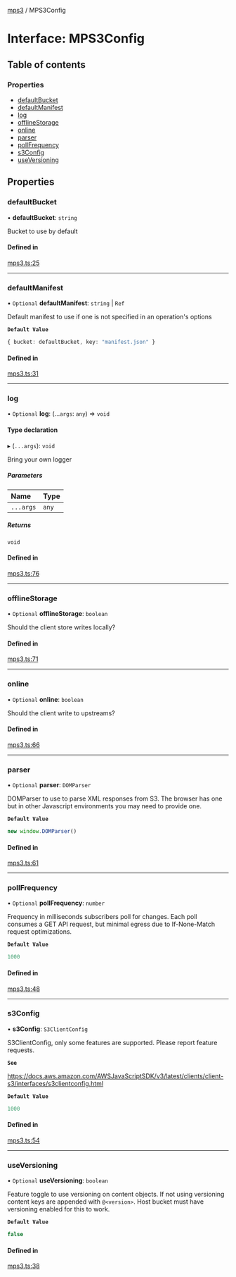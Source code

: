 [mps3](../API.md) / MPS3Config

# Interface: MPS3Config

## Table of contents

### Properties

- [defaultBucket](MPS3Config.md#defaultbucket)
- [defaultManifest](MPS3Config.md#defaultmanifest)
- [log](MPS3Config.md#log)
- [offlineStorage](MPS3Config.md#offlinestorage)
- [online](MPS3Config.md#online)
- [parser](MPS3Config.md#parser)
- [pollFrequency](MPS3Config.md#pollfrequency)
- [s3Config](MPS3Config.md#s3config)
- [useVersioning](MPS3Config.md#useversioning)

## Properties

### defaultBucket

• **defaultBucket**: `string`

Bucket to use by default

#### Defined in

[mps3.ts:25](https://github.com/endpointservices/mps3/blob/b3c61f9/src/mps3.ts#L25)

___

### defaultManifest

• `Optional` **defaultManifest**: `string` \| `Ref`

Default manifest to use if one is not specified in an
operation's options

**`Default Value`**

```ts
{ bucket: defaultBucket, key: "manifest.json" }
```

#### Defined in

[mps3.ts:31](https://github.com/endpointservices/mps3/blob/b3c61f9/src/mps3.ts#L31)

___

### log

• `Optional` **log**: (...`args`: `any`) => `void`

#### Type declaration

▸ (`...args`): `void`

Bring your own logger

##### Parameters

| Name | Type |
| :------ | :------ |
| `...args` | `any` |

##### Returns

`void`

#### Defined in

[mps3.ts:76](https://github.com/endpointservices/mps3/blob/b3c61f9/src/mps3.ts#L76)

___

### offlineStorage

• `Optional` **offlineStorage**: `boolean`

Should the client store writes locally?

#### Defined in

[mps3.ts:71](https://github.com/endpointservices/mps3/blob/b3c61f9/src/mps3.ts#L71)

___

### online

• `Optional` **online**: `boolean`

Should the client write to upstreams?

#### Defined in

[mps3.ts:66](https://github.com/endpointservices/mps3/blob/b3c61f9/src/mps3.ts#L66)

___

### parser

• `Optional` **parser**: `DOMParser`

DOMParser to use to parse XML responses from S3. The browser has one
but in other Javascript environments you may need to provide one.

**`Default Value`**

```ts
new window.DOMParser()
```

#### Defined in

[mps3.ts:61](https://github.com/endpointservices/mps3/blob/b3c61f9/src/mps3.ts#L61)

___

### pollFrequency

• `Optional` **pollFrequency**: `number`

Frequency in milliseconds subscribers poll for changes.
Each poll consumes a GET API request, but minimal egress
due to If-None-Match request optimizations.

**`Default Value`**

```ts
1000
```

#### Defined in

[mps3.ts:48](https://github.com/endpointservices/mps3/blob/b3c61f9/src/mps3.ts#L48)

___

### s3Config

• **s3Config**: `S3ClientConfig`

S3ClientConfig, only some features are supported. Please report feature requests.

**`See`**

https://docs.aws.amazon.com/AWSJavaScriptSDK/v3/latest/clients/client-s3/interfaces/s3clientconfig.html

**`Default Value`**

```ts
1000
```

#### Defined in

[mps3.ts:54](https://github.com/endpointservices/mps3/blob/b3c61f9/src/mps3.ts#L54)

___

### useVersioning

• `Optional` **useVersioning**: `boolean`

Feature toggle to use versioning on content objects. If not
using versioning content keys are appended with `@<version>`.
Host bucket must have versioning enabled for this to work.

**`Default Value`**

```ts
false
```

#### Defined in

[mps3.ts:38](https://github.com/endpointservices/mps3/blob/b3c61f9/src/mps3.ts#L38)
